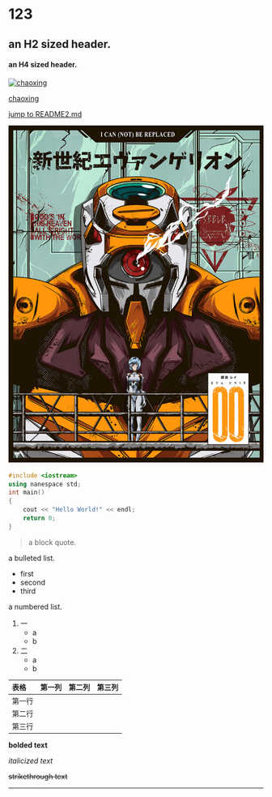 # 123
## an H2 sized header.
#### an H4 sized header.

[![chaoxing](https://www.chaoxing.com/images/logo.png "qq")](https://www.chaoxing.com/)

[chaoxing](https://www.chaoxing.com/)

[jump to README2.md](README2.md)

![pic](pic.jpg)


```c++
#include <iostream>
using nanespace std;
int main()
{
    cout << "Hello World!" << endl;
    return 0;
}
```

> a block quote.

a bulleted list.
* first
* second
* third

a numbered list.
1. 一
    - a
    - b
2. 二
    - a
    - b

| 表格 | 第一列 | 第二列 | 第三列|
| :-----| :----:| :----: | :----: |
| 第一行 |  |  |  |
| 第二行 |  |  |  |
| 第三行 |  |  |  |

**bolded text**

*italicized text*

~~strikethrough text~~

***
